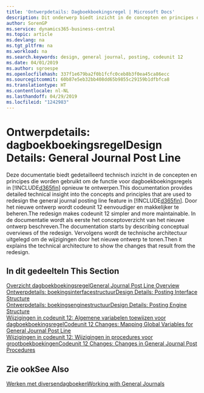 ```yaml
---
title: 'Ontwerpdetails: Dagboekboekingsregel | Microsoft Docs'
description: Dit onderwerp biedt inzicht in de concepten en principes die worden gebruikt om de functie voor dagboekboekingsregels in Business Central opnieuw te ontwerpen.
author: SorenGP
ms.service: dynamics365-business-central
ms.topic: article
ms.devlang: na
ms.tgt_pltfrm: na
ms.workload: na
ms.search.keywords: design, general journal, posting, codeunit 12
ms.date: 04/01/2019
ms.author: sgroespe
ms.openlocfilehash: 337f1e679ba2f0b1fcfc0ceb8b3f0ea45ca86ecc
ms.sourcegitcommit: 60b87e5eb32bb408dd65b9855c29159b1dfbfca8
ms.translationtype: HT
ms.contentlocale: nl-NL
ms.lasthandoff: 04/29/2019
ms.locfileid: "1242983"
---
```

# <a name="design-details-general-journal-post-line"></a><span data-ttu-id="62d23-103">Ontwerpdetails: dagboekboekingsregel</span><span class="sxs-lookup"><span data-stu-id="62d23-103">Design Details: General Journal Post Line</span></span>
<span data-ttu-id="62d23-104">Deze documentatie biedt gedetailleerd technisch inzicht in de concepten en principes die worden gebruikt om de functie voor dagboekboekingsregels in [!INCLUDE[d365fin](includes/d365fin_md.md)] opnieuw te ontwerpen.</span><span class="sxs-lookup"><span data-stu-id="62d23-104">This documentation provides detailed technical insight into the concepts and principles that are used to redesign the general journal posting line feature in [!INCLUDE[d365fin](includes/d365fin_md.md)].</span></span> <span data-ttu-id="62d23-105">Door het nieuwe ontwerp wordt codeunit 12 eenvoudiger en makkelijker te beheren.</span><span class="sxs-lookup"><span data-stu-id="62d23-105">The redesign makes codeunit 12 simpler and more maintainable.</span></span> <span data-ttu-id="62d23-106">In de documentatie wordt als eerste het conceptoverzicht van het nieuwe ontwerp beschreven.</span><span class="sxs-lookup"><span data-stu-id="62d23-106">The documentation starts by describing conceptual overviews of the redesign.</span></span> <span data-ttu-id="62d23-107">Vervolgens wordt de technische architectuur uitgelegd om de wijzigingen door het nieuwe ontwerp te tonen.</span><span class="sxs-lookup"><span data-stu-id="62d23-107">Then it explains the technical architecture to show the changes that result from the redesign.</span></span>  

## <a name="in-this-section"></a><span data-ttu-id="62d23-108">In dit gedeelte</span><span class="sxs-lookup"><span data-stu-id="62d23-108">In This Section</span></span>  
[<span data-ttu-id="62d23-109">Overzicht dagboekboekingsregel</span><span class="sxs-lookup"><span data-stu-id="62d23-109">General Journal Post Line Overview</span></span>](design-details-general-journal-post-line-overview.md)  
[<span data-ttu-id="62d23-110">Ontwerpdetails: boekingsinterfacestructuur</span><span class="sxs-lookup"><span data-stu-id="62d23-110">Design Details: Posting Interface Structure</span></span>](design-details-posting-interface-structure.md)  
[<span data-ttu-id="62d23-111">Ontwerpdetails: boekingsenginestructuur</span><span class="sxs-lookup"><span data-stu-id="62d23-111">Design Details: Posting Engine Structure</span></span>](design-details-posting-engine-structure.md)  
[<span data-ttu-id="62d23-112">Wijzigingen in codeunit 12: Algemene variabelen toewijzen voor dagboekboekingsregel</span><span class="sxs-lookup"><span data-stu-id="62d23-112">Codeunit 12 Changes: Mapping Global Variables for General Journal Post Line</span></span>](design-details-codeunit-12-changes-mapping-global-variables-for-general-journal-post-line.md)  
[<span data-ttu-id="62d23-113">Wijzigingen in codeunit 12: Wijzigingen in procedures voor grootboekboekingen</span><span class="sxs-lookup"><span data-stu-id="62d23-113">Codeunit 12 Changes: Changes in General Journal Post Procedures</span></span>](design-details-codeunit-12-changes-changes-in-general-journal-post-procedures.md)  

## <a name="see-also"></a><span data-ttu-id="62d23-114">Zie ook</span><span class="sxs-lookup"><span data-stu-id="62d23-114">See Also</span></span>  
[<span data-ttu-id="62d23-115">Werken met diversendagboeken</span><span class="sxs-lookup"><span data-stu-id="62d23-115">Working with General Journals</span></span>](ui-work-general-journals.md)
